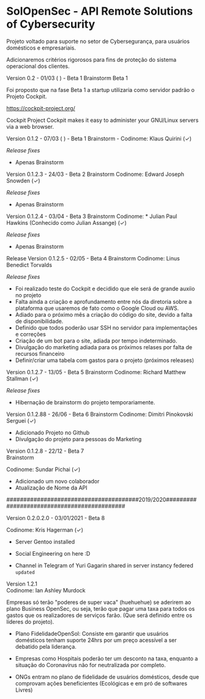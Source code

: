 # SolOpenSec - API Remote Solutions of Cybersecurity 

Projeto voltado para suporte no setor de Cybersegurança, para usuários domésticos e empresariais. 

Adicionaremos critérios rigorosos para fins de proteção do sistema operacional dos clientes.

Version 0.2 - 01/03 ( ) - Beta 1 Brainstorm Beta 1 

Foi proposto que na fase Beta 1 a startup utilizaria como servidor padrão o Projeto Cockpit. 


https://cockpit-project.org/

Cockpit Project 
Cockpit makes it easy to administer your GNU/Linux servers via a web browser. 

Version 0.1.2 - 07/03 ( ) - Beta 1 Brainstorm - Codinome:  Klaus Quirini  (✓) 
 
 *Release fixes*   
 - Apenas Brainstorm 


Version 0.1.2.3  - 24/03  - Beta 2 Brainstorm 
Codinome: Edward Joseph Snowden (✓) 
 
 *Release fixes*   
 - Apenas Brainstorm
 
 

Version 0.1.2.4 - 03/04  - Beta 3 Brainstorm 
Codinome: * Julian Paul Hawkins  (Conhecido como Julian Assange) (✓)

*Release fixes*   
 - Apenas Brainstorm


Release Version 0.1.2.5 - 02/05 - Beta 4  Brainstorm 
Codinome: Linus Benedict Torvalds 

*Release fixes* 

* Foi realizado teste do Cockpit e decidido que ele será de grande auxíio no projeto 
* Falta ainda a criação e aprofundamento entre nós da diretoria sobre a plataforma que usaremos de fato como o Google Cloud ou AWS. 
* Adiado para o próximo mês a criação do código do site, devido a falta de disponibilidade. 
* Definido que todos poderão usar SSH no servidor para implementações e correções 
* Criação de um bot para o site, adiada por tempo indeterminado. 
* Divulgação do marketing adiada para os próximos relases por falta de recursos financeiro
* Definir/criar uma tabela com gastos para o projeto (próximos releases) 


Version 0.1.2.7 - 13/05 - Beta 5 
Brainstorm 
Codinome:  Richard Matthew Stallman (✓)

*Release fixes* 
 - Hibernação de brainstorm do projeto temporariamente. 
 
 
 Version 0.1.2.88 - 26/06 - Beta 6 
 Brainstorm 
 Codinome: Dimitri Pinokovski Serguei (✓)
 
 - Adicionado Projeto no Github 
 - Divulgação do projeto para pessoas do Marketing
 
 Version 0.1.2.8 - 22/12 - Beta 7  
 Brainstorm
  
 Codinome: Sundar Pichai (✓) 
 
  - Adicionado um novo colaborador 
  - Atualização de Nome da API 
  
  #######################################2019/2020############################################

Version 0.2.0.2.0 - 03/01/2021 - Beta 8 

Codinome: Kris Hagerman (✓) 

- Server Gentoo installed 

* Social Engineering on here :D 


- Channel in Telegram of Yuri Gagarin shared in server instancy federed 
<code>updated</code>


Version 1.2.1  
Codinome: Ian Ashley Murdock

 Empresas só terão "poderes de super vaca" (huehuehue)  se aderirem ao plano Business OpenSec, ou seja, terão que pagar uma taxa para todos os gastos que os realizadores de serviços farão. (Que será definido entre os líderes do projeto). 

- Plano FidelidadeOpenSol: Consiste em garantir que usuários domésticos tenham suporte 24hrs por um preço acessível a ser debatido pela liderança. 

- Empresas como Hospitais poderão ter um desconto na taxa, enquanto a situação do Coronavírus não for neutralizada por completo. 

- ONGs entram no plano de fidelidade de usuários domésticos, desde que comprovam ações beneficientes (Ecológicas e em pró de softwares Livres)

